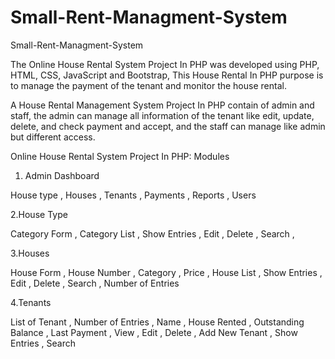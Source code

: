 # Small-Rent-Managment-System
Small-Rent-Managment-System 

The Online House Rental System Project In PHP was developed using PHP, HTML, CSS, JavaScript and Bootstrap, 
This House Rental In PHP purpose is to manage the payment of the tenant and monitor the house rental.

A House Rental Management System Project In PHP contain of admin and staff, 
the admin can manage all information of the tenant like edit, update, delete, and check payment and accept, 
and the staff can manage like admin but different access.

Online House Rental System Project In PHP: Modules
1. Admin Dashboard

House type , 
Houses ,
Tenants ,
Payments ,
Reports ,
Users 


2.House Type

Category Form ,
Category List ,
Show Entries ,
Edit ,
Delete ,
Search ,


3.Houses

House Form ,
House Number ,
Category ,
Price ,
House List ,
Show Entries ,
Edit ,
Delete ,
Search ,
Number of Entries 


4.Tenants

List of Tenant ,
Number of Entries ,
Name , 
House Rented ,
Outstanding Balance ,
Last Payment ,
View ,
Edit ,
Delete ,
Add New Tenant ,
Show Entries ,
Search

